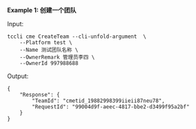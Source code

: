 **Example 1: 创建一个团队**



Input: 

```
tccli cme CreateTeam --cli-unfold-argument  \
    --Platform test \
    --Name 测试团队名称 \
    --OwnerRemark 管理员李四 \
    --OwnerId 997988688
```

Output: 
```
{
    "Response": {
        "TeamId": "cmetid_19882998399iieii87neu78",
        "RequestId": "99004d9f-aeec-4817-bbe2-d3499f95a2bf"
    }
}
```

